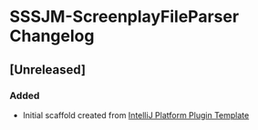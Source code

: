<!-- Keep a Changelog guide -> https://keepachangelog.com -->

# SSSJM-ScreenplayFileParser Changelog

## [Unreleased]
### Added
- Initial scaffold created from [IntelliJ Platform Plugin Template](https://github.com/JetBrains/intellij-platform-plugin-template)
